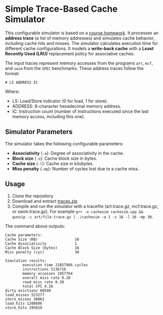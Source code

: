 # Simple Trace-Based Cache Simulator

This configurable simulator is based on a [course homework](https://occs.oberlin.edu/~ctaylor/classes/210SP13/cache.html). It processes an **address trace** (a list of memory addresses) and simulates cache behavior, including cache hits and misses. The simulator calculates execution time for different cache configurations. It models a **write-back cache** with a **Least Recently Used (LRU)** replacement policy for associative caches.

The input traces represent memory accesses from the programs `art`, `mcf`, and `swim` from the `SPEC` benchmarks. These address traces follow the format:


```
# LS ADDRESS IC
```

Where:
- LS: Load/Store indicator (0 for load, 1 for store).
- ADDRESS: 8-character hexadecimal memory address.
- IC: Instruction count (number of instructions executed since the last memory access, including this one).

## Simulator Parameters
The simulator takes the following configurable parameters:
- **Associativity** (`-a`): Degree of associativity in the cache.
- **Block size** (`-s`): Cache block size in bytes.
- **Cache size** (`-l`): Cache size in kilobytes.
- **Miss penalty** (`-mp`): Number of cycles lost due to a cache miss.

## Usage
1. Clone the repository
2. Download and extract [traces.zip](https://occs.oberlin.edu/~ctaylor/classes/210SP13/traces.zip)
3. Compile and run the simulator with a tracefile (art.trace.gz, mcf.trace.gz, or swim.trace.gz). For example `g++ -o cachesim cachesim.cpp && gunzip -c art/file.trace.gz | ./cachesim -a 1 -s 16 -l 16 -mp 30`.

The command above outputs:
```
Cache parameters:
Cache Size (KB)                 16
Cache Associativity             1
Cache Block Size (bytes)        16
Miss penalty (cyc)              30

Simulation results:
        execution time 21857966 cycles
        instructions 5136716
        memory accesses 1957764
        overall miss rate 0.28
        read miss rate 0.30
        total CPI 4.26
dirty evictions 60540
load_misses 523277
store_misses 30062
load_hits 1208606
store_hits 195819
```

